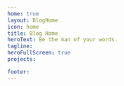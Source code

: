 ```yaml
---
home: true
layout: BlogHome
icon: home
title: Blog Home
heroText: Be the man of your words.
tagline: 
heroFullScreen: true
projects:

footer: 
---
```


